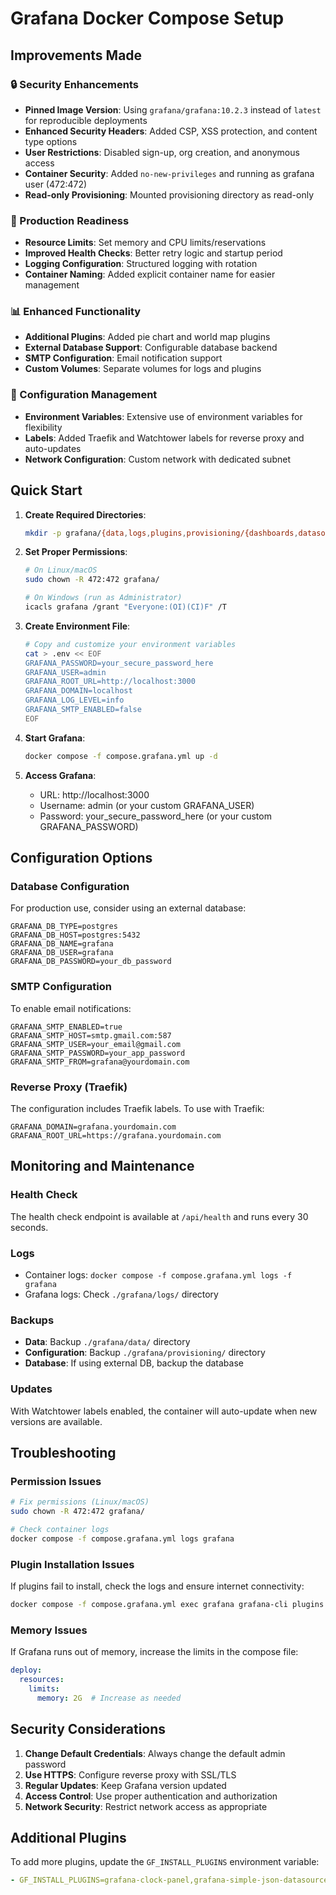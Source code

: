 # Grafana Docker Compose Setup

## Improvements Made

### 🔒 Security Enhancements
- **Pinned Image Version**: Using `grafana/grafana:10.2.3` instead of `latest` for reproducible deployments
- **Enhanced Security Headers**: Added CSP, XSS protection, and content type options
- **User Restrictions**: Disabled sign-up, org creation, and anonymous access
- **Container Security**: Added `no-new-privileges` and running as grafana user (472:472)
- **Read-only Provisioning**: Mounted provisioning directory as read-only

### 🚀 Production Readiness
- **Resource Limits**: Set memory and CPU limits/reservations
- **Improved Health Checks**: Better retry logic and startup period
- **Logging Configuration**: Structured logging with rotation
- **Container Naming**: Added explicit container name for easier management

### 📊 Enhanced Functionality
- **Additional Plugins**: Added pie chart and world map plugins
- **External Database Support**: Configurable database backend
- **SMTP Configuration**: Email notification support
- **Custom Volumes**: Separate volumes for logs and plugins

### 🔧 Configuration Management
- **Environment Variables**: Extensive use of environment variables for flexibility
- **Labels**: Added Traefik and Watchtower labels for reverse proxy and auto-updates
- **Network Configuration**: Custom network with dedicated subnet

## Quick Start

1. **Create Required Directories**:
   ```bash
   mkdir -p grafana/{data,logs,plugins,provisioning/{dashboards,datasources,notifiers}}
   ```

2. **Set Proper Permissions**:
   ```bash
   # On Linux/macOS
   sudo chown -R 472:472 grafana/
   
   # On Windows (run as Administrator)
   icacls grafana /grant "Everyone:(OI)(CI)F" /T
   ```

3. **Create Environment File**:
   ```bash
   # Copy and customize your environment variables
   cat > .env << EOF
   GRAFANA_PASSWORD=your_secure_password_here
   GRAFANA_USER=admin
   GRAFANA_ROOT_URL=http://localhost:3000
   GRAFANA_DOMAIN=localhost
   GRAFANA_LOG_LEVEL=info
   GRAFANA_SMTP_ENABLED=false
   EOF
   ```

4. **Start Grafana**:
   ```bash
   docker compose -f compose.grafana.yml up -d
   ```

5. **Access Grafana**:
   - URL: http://localhost:3000
   - Username: admin (or your custom GRAFANA_USER)
   - Password: your_secure_password_here (or your custom GRAFANA_PASSWORD)

## Configuration Options

### Database Configuration
For production use, consider using an external database:
```env
GRAFANA_DB_TYPE=postgres
GRAFANA_DB_HOST=postgres:5432
GRAFANA_DB_NAME=grafana
GRAFANA_DB_USER=grafana
GRAFANA_DB_PASSWORD=your_db_password
```

### SMTP Configuration
To enable email notifications:
```env
GRAFANA_SMTP_ENABLED=true
GRAFANA_SMTP_HOST=smtp.gmail.com:587
GRAFANA_SMTP_USER=your_email@gmail.com
GRAFANA_SMTP_PASSWORD=your_app_password
GRAFANA_SMTP_FROM=grafana@yourdomain.com
```

### Reverse Proxy (Traefik)
The configuration includes Traefik labels. To use with Traefik:
```env
GRAFANA_DOMAIN=grafana.yourdomain.com
GRAFANA_ROOT_URL=https://grafana.yourdomain.com
```

## Monitoring and Maintenance

### Health Check
The health check endpoint is available at `/api/health` and runs every 30 seconds.

### Logs
- Container logs: `docker compose -f compose.grafana.yml logs -f grafana`
- Grafana logs: Check `./grafana/logs/` directory

### Backups
- **Data**: Backup `./grafana/data/` directory
- **Configuration**: Backup `./grafana/provisioning/` directory
- **Database**: If using external DB, backup the database

### Updates
With Watchtower labels enabled, the container will auto-update when new versions are available.

## Troubleshooting

### Permission Issues
```bash
# Fix permissions (Linux/macOS)
sudo chown -R 472:472 grafana/

# Check container logs
docker compose -f compose.grafana.yml logs grafana
```

### Plugin Installation Issues
If plugins fail to install, check the logs and ensure internet connectivity:
```bash
docker compose -f compose.grafana.yml exec grafana grafana-cli plugins list-remote
```

### Memory Issues
If Grafana runs out of memory, increase the limits in the compose file:
```yaml
deploy:
  resources:
    limits:
      memory: 2G  # Increase as needed
```

## Security Considerations

1. **Change Default Credentials**: Always change the default admin password
2. **Use HTTPS**: Configure reverse proxy with SSL/TLS
3. **Regular Updates**: Keep Grafana version updated
4. **Access Control**: Use proper authentication and authorization
5. **Network Security**: Restrict network access as appropriate

## Additional Plugins

To add more plugins, update the `GF_INSTALL_PLUGINS` environment variable:
```yaml
- GF_INSTALL_PLUGINS=grafana-clock-panel,grafana-simple-json-datasource,grafana-piechart-panel,grafana-worldmap-panel,grafana-polystat-panel
``` 